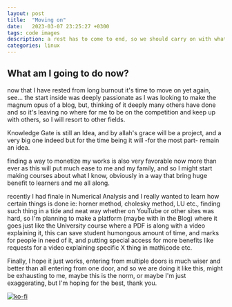 ```yaml
---
layout: post
title:  "Moving on"
date:   2023-03-07 23:25:27 +0300
tags: code images
description: a rest has to come to end, so we should carry on with what to do
categories: linux 
---
```


## What am I going to do now?

now that I have rested from long burnout it's time to move on yet again, see… the start inside was deeply passionate as I was looking to make the magnum opus of a blog, but, thinking of it deeply many others have done and so it's leaving no where for me to be on the competition and keep up with others, so I will resort to other fields.

Knowledge Gate is still an Idea, and by allah's grace will be a project, and a very big one indeed but for the time being it will -for the most part- remain an idea.

finding a way to monetize my works is also very favorable now more than ever as this will put much ease to me and my family, and so I might start making courses about what I know, obviously in a way that bring huge benefit to learners and me all along.

recently I had finale in Numerical Analysis and I really wanted to learn how certain things is done ie: horner method, cholesky method, LU etc., finding such thing in a tide and neat way whether on YouTube or other sites was hard, so I'm planning to make a platform (maybe with in the Blog) where it goes just like the University course where a PDF is along with a video explaining it, this can save student humongous amount of time, and marks for people in need of it, and putting special access for more benefits like requests for a video explaining specific X thing in math\code etc.

Finally, I hope it just works, entering from multiple doors is much wiser and better than all entering from one door, and so we are doing it like this, might be exhausting to me, maybe this is the norm, or maybe I'm just exaggerating, but I'm hoping for the best, thank you.

[![ko-fi](https://ko-fi.com/img/githubbutton_sm.svg)](https://ko-fi.com/S6S1IWSJQ)
